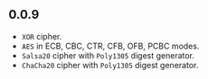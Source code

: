 ## 0.0.9

- `XOR` cipher.
- `AES` in ECB, CBC, CTR, CFB, OFB, PCBC modes.
- `Salsa20` cipher with `Poly1305` digest generator.
- `ChaCha20` cipher with `Poly1305` digest generator.
